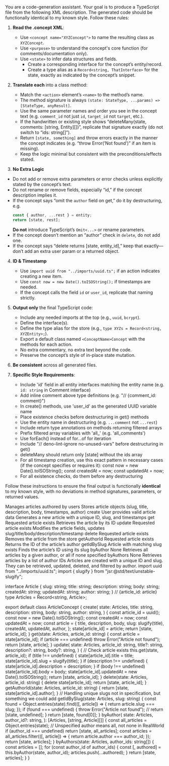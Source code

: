 <instructions>
You are a code-generation assistant. Your goal is to produce a TypeScript file from the following <concept> XML description. The generated code should be functionally identical to my known style. Follow these rules:

1. **Read the .concept XML**:

   - Use `<concept name="XYZConcept">` to name the resulting class as `XYZConcept`.
   - Use `<purpose>` to understand the concept's core function (for comments/documentation only).
   - Use `<state>` to infer data structures and fields.
     - Create a corresponding interface for the concept’s entity/record.
     - Create a type alias as a `Record<string, ThatInterface>` for the state, exactly as indicated by the concept’s <state> snippet.

2. **Translate each <action>** into a class method:
   - Match the `<action>` element’s `<name>` to the method’s name.
   - The method signature is always `(state: StateType, ...params) => [StateType, anyResult]`.
   - Use the same parameter names and order you see in the concept text (e.g. `comment_id` not just `id`, `target_id` not `target`, etc.).
   - If the handwritten or existing style shows “deleteMany(state, comments: [string, Entity][])”, replicate that signature exactly (do not switch to “ids: string[]”).
   - Return `[state, something]` and throw errors exactly in the manner the concept indicates (e.g. “throw Error(‘Not found’)” if an item is missing).
   - Keep the logic minimal but consistent with the preconditions/effects stated.
3. **No Extra Logic**

- Do not add or remove extra parameters or error checks unless explicitly stated by the concept’s text.
- Do not rename or remove fields, especially “id,” if the concept description implies it.
- If the concept says “omit the `author` field on get,” do it by destructuring, e.g.
  ```ts
  const { author, ...rest } = entity;
  return [state, rest];
  ```
  **Do not** introduce TypeScript’s `Omit<...>` or rename parameters.
- If the concept doesn’t mention an “author” check in `delete`, do not add one.
- If the concept says “delete returns [state, entity_id],” keep that exactly—don’t add an extra user param or a returned object.

4. **ID & Timestamp**

   - Use `import uuid from "../imports/uuid.ts";` if an action indicates creating a new item.
   - Use `const now = new Date().toISOString();` if timestamps are needed.
   - If the concept calls the field `id` or `user_id`, replicate that naming strictly.

5. **Output only** the final TypeScript code:
   - Include any needed imports at the top (e.g., `uuid`, `bcrypt`).
   - Define the interface(s).
   - Define the type alias for the store (e.g., `type XYZs = Record<string, XYZEntity>;`).
   - Export a default class named `<ConceptName>Concept` with the methods for each action.
   - No extra commentary, no extra text beyond the code.
   - Preserve the concept’s style of in-place state mutation.
6. **Be consistent** across all generated files.

7. **Specific Style Requirements**:
   - Include 'id' field in all entity interfaces matching the entity name (e.g. `id: string` in Comment interface)
   - Add inline comment above type definitions (e.g. "// {comment_id: comment}")
   - In create() methods, use 'user_id' as the generated UUID variable name
   - Place existence checks before destructuring in get() methods
   - Use the entity name in destructuring (e.g. `...comment` not `...rest`)
   - Include return type annotations on methods returning filtered arrays
   - Prefix filtered array variables with 'all\_' (e.g. 'all_comments')
   - Use forEach() instead of for...of for iteration
   - Include "// deno-lint-ignore no-unused-vars" before destructuring in get()
   - deleteMany should return only [state] without the ids array
   - For all timestamp creation, use this exact pattern in necessary cases (if the concept specifies or requires it):
     const now = new Date().toISOString();
     const createdAt = now;
     const updatedAt = now;
   - For all existence checks, do them before any destructuring

Follow these instructions to ensure the final output is functionally **identical** to my known style, with no deviations in method signatures, parameters, or returned values.
</instructions>

<conceptXML>

</conceptXML>

<exampleConceptXML>
<concept name="ArticleConcept">
<purpose>Manages articles authored by users</purpose>
  <state>
    <component code_name="articles" code_datatype="Record<string, Article>">
      Stores article objects (slug, title, description, body, timestamps, author)
    </component>
  </state>
  <actions>
    <action>
      <name>create</name>
      <precondition>User provides valid article data</precondition>
      <effect>Generates a new article with a unique ID, slug, and timestamps</effect>
    </action>
    <action>
      <name>get</name>
      <precondition>Requested article exists</precondition>
      <effect>Retrieves the article by its ID</effect>
    </action>
    <action>
      <name>update</name>
      <precondition>Requested article exists</precondition>
      <effect>Modifies the article fields, updates slug/title/body/description/timestamp</effect>
    </action>
    <action>
      <name>delete</name>
      <precondition>Requested article exists</precondition>
      <effect>Removes the article from the store</effect>
    </action>
    <action>
      <name>getAuthorId</name>
      <precondition>Requested article exists</precondition>
      <effect>Returns the ID of the article’s author</effect>
    </action>
    <action>
      <name>getIdBySlug</name>
      <precondition>Article with matching slug exists</precondition>
      <effect>Finds the article’s ID using its slug</effect>
    </action>
    <action>
      <name>byAuthor</name>
      <precondition>None</precondition>
      <effect>Retrieves all articles by a given author, or all if none specified</effect>
    </action>
    <action>
      <name>byAuthors</name>
      <precondition>None</precondition>
      <effect>Retrieves articles by a list of author IDs</effect>
    </action>
  </actions>
  <operationalPrinciple>
    Articles are created with a unique ID and slug. They can be retrieved, updated, deleted, and filtered by author.
  </operationalPrinciple>
</concept>
</exampleConceptXML>

<desiredExampleOutput lang="TypeScript">
import uuid from "../imports/uuid.ts";
import { slugify } from "jsr:@std/text/unstable-slugify";

interface Article {
slug: string;
title: string;
description: string;
body: string;
createdAt: string;
updatedAt: string;
author: string;
}
// {article_id: article}
type Articles = Record<string, Article>;

export default class ArticleConcept {
create(
state: Articles,
title: string,
description: string,
body: string,
author: string,
) {
const article_id = uuid();
const now = new Date().toISOString();
const createdAt = now;
const updatedAt = now;
const article = {
title,
description,
body,
slug: slugify(title),
createdAt,
updatedAt,
author,
};
state[article_id] = article;
return [state, article_id];
}
get(state: Articles, article_id: string) {
const article = state[article_id];
if (article === undefined) throw Error("Article not found");
return [state, article];
}
update(
state: Articles,
article_id: string,
title?: string,
description?: string,
body?: string,
) {
// Check article exists
this.get(state, article_id);
if (title !== undefined) {
state[article_id].title = title;
state[article_id].slug = slugify(title);
}
if (description !== undefined) {
state[article_id].description = description;
}
if (body !== undefined) state[article_id].body = body;
state[article_id].updatedAt = new Date().toISOString();
return [state, article_id];
}
delete(state: Articles, article_id: string) {
delete state[article_id];
return [state, article_id];
}
getAuthorId(state: Articles, article_id: string) {
return [state, state[article_id].author];
}
// Handling unique slugs not in specification, but something we could add
getIdBySlug(state: Articles, slug: string) {
const found = Object.entries(state).find(([, article]) => {
return article.slug === slug;
});
if (found === undefined) {
throw Error("Article not found");
// return [state, undefined];
}
return [state, found[0]];
}
byAuthor(
state: Articles,
author_id?: string,
): [Articles, [string, Article][]] {
const all_articles = Object.entries(state);
// Unspecified author means all, not none in RealWorld
if (author_id === undefined) return [state, all_articles];
const articles = all_articles.filter(([, article]) => {
return article.author === author_id;
});
return [state, articles];
}
byAuthors(state: Articles, author_ids: string[]) {
const articles = [];
for (const author_id of author_ids) {
const [, authored] = this.byAuthor(state, author_id);
articles.push(...authored);
}
return [state, articles];
}
}
</desiredExampleOutput>
